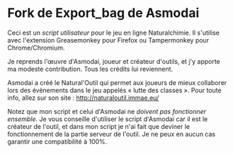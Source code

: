 # Fork de Export_bag de Asmodai

Ceci est un *script utilisateur* pour le jeu en ligne Naturalchimie. Il
s'utilise avec l'extension Greasemonkey pour Firefox ou Tampermonkey
pour Chrome/Chromium.

Je reprends l'œuvre d'Asmodai, joueur et créateur d'outils, et j'y
apporte ma modeste contribution. Tous les crédits lui reviennent.

Asmodai a créé le Natural'Outil qui permet aux joueurs de mieux
collaborer lors des évènements dans le jeu appelés « lutte des classes ».
Pour toute info, allez sur son site : http://naturaloutil.immae.eu/

Notez que mon script et celui d'Asmodai ne *doivent pas fonctionner
ensemble.* Je vous conseille d'utiliser le script d'Asmodai car il est
le créateur de l'outil, et dans mon script je n'ai fait que deviner le
fonctionnement de la partie serveur de l'outil. Je ne peux en aucun cas
garantir une compatibilité à 100%.
